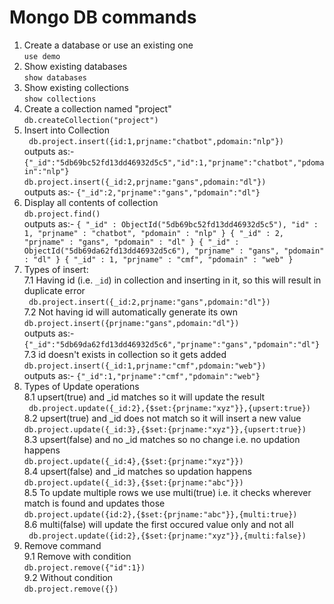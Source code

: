 # Mongo DB commands

1. Create a database or use an existing one<br>
`use demo`
2. Show existing databases<br>
`show databases`
3. Show existing collections<br>
`show collections`
4. Create a collection named "project"<br>
`db.createCollection("project")`
5. Insert into Collection<br>
` db.project.insert({id:1,prjname:"chatbot",pdomain:"nlp"})`<br>
outputs as:- `{"_id":"5db69bc52fd13dd46932d5c5","id":1,"prjname":"chatbot","pdomain":"nlp"}` <br>
`db.project.insert({_id:2,prjname:"gans",pdomain:"dl"})`<br>
outputs as:- `{"_id":2,"prjname":"gans","pdomain":"dl"}` <br>
6. Display all contents of collection<br>
`db.project.find()`<br>
outputs as:- `{ "_id" : ObjectId("5db69bc52fd13dd46932d5c5"), "id" : 1, "prjname" : "chatbot", "pdomain" : "nlp" }
{ "_id" : 2, "prjname" : "gans", "pdomain" : "dl" }
{ "_id" : ObjectId("5db69da62fd13dd46932d5c6"), "prjname" : "gans", "pdomain" : "dl" }
{ "_id" : 1, "prjname" : "cmf", "pdomain" : "web" }`
7. Types of insert: <br>
  7.1 Having id (i.e. `_id`) in collection and inserting in it, so this will result in duplicate error <br>
  ` db.project.insert({_id:2,prjname:"gans",pdomain:"dl"})` <br>
  7.2 Not having id will automatically generate its own<br>
  `db.project.insert({prjname:"gans",pdomain:"dl"})` <br> outputs as:-
  `{"_id":"5db69da62fd13dd46932d5c6","prjname":"gans","pdomain":"dl"}`<br>
  7.3 id doesn't exists in collection so it gets added<br>
  `db.project.insert({_id:1,prjname:"cmf",pdomain:"web"})`<br>
  outputs as:- `{"_id":1,"prjname":"cmf","pdomain":"web"}`<br>
8. Types of Update operations<br>
  8.1 upsert(true) and _id matches so it will update the result<br> 
  ` db.project.update({_id:2},{$set:{prjname:"xyz"}},{upsert:true})`<br>
  8.2 upsert(true) and _id does not match so it will insert a new value<br>
  `db.project.update({_id:3},{$set:{prjname:"xyz"}},{upsert:true})`<br>
  8.3 upsert(false) and no _id matches so no change i.e. no updation happens<br>
  `db.project.update({_id:4},{$set:{prjname:"xyz"}})` <br>
  8.4 upsert(false) and _id matches so updation happens<br>
  `db.project.update({_id:3},{$set:{prjname:"abc"}})`<br>
  8.5 To update multiple rows we use multi(true) i.e. it checks wherever match is found and updates those<br>
  `db.project.update({id:2},{$set:{prjname:"abc"}},{multi:true})`<br>
  8.6 multi(false) will update the first occured value only and not all<br>
  ` db.project.update({id:2},{$set:{prjname:"xyz"}},{multi:false})`<br>
9. Remove command<br>
  9.1 Remove with condition<br>
  `db.project.remove({"id":1})`<br>
  9.2 Without condition<br>
  `db.project.remove({})`<br>

